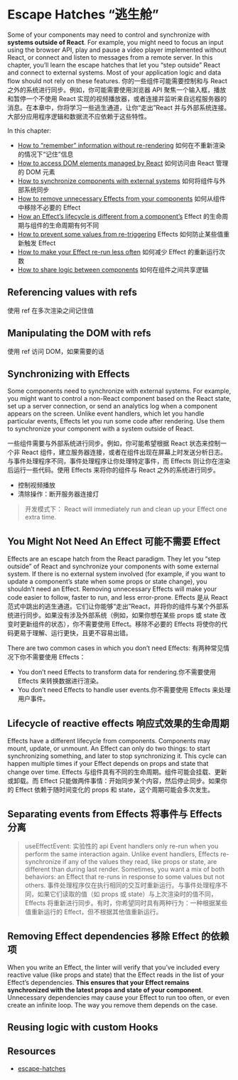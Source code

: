 # Escape Hatches “逃生舱”

Some of your components may need to control and synchronize with **systems outside of React**. For example, you might need to focus an input using the browser API, play and pause a video player implemented without React, or connect and listen to messages from a remote server. In this chapter, you’ll learn the escape hatches that let you “step outside” React and connect to external systems. Most of your application logic and data flow should not rely on these features.
你的一些组件可能需要控制和与 React 之外的系统进行同步。例如，你可能需要使用浏览器 API 聚焦一个输入框，播放和暂停一个不使用 React 实现的视频播放器，或者连接并监听来自远程服务器的消息。在本章中，你将学习一些逃生通道，让你“走出”React 并与外部系统连接。大部分应用程序逻辑和数据流不应依赖于这些特性。

In this chapter:

- [How to “remember” information without re-rendering]() 如何在不重新渲染的情况下“记住”信息
- [How to access DOM elements managed by React]() 如何访问由 React 管理的 DOM 元素
- [How to synchronize components with external systems]() 如何将组件与外部系统同步
- [How to remove unnecessary Effects from your components]() 如何从组件中移除不必要的 Effect
- [How an Effect’s lifecycle is different from a component’s]() Effect 的生命周期与组件的生命周期有何不同
- [How to prevent some values from re-triggering]() Effects 如何防止某些值重新触发 Effect
- [How to make your Effect re-run less often]() 如何减少 Effect 的重新运行次数
- [How to share logic between components](./Reusing-Logic-with-Custom-Hooks.md) 如何在组件之间共享逻辑

## Referencing values with refs

使用 ref 在多次渲染之间记住值

## Manipulating the DOM with refs

使用 ref 访问 DOM，如果需要的话

## Synchronizing with Effects

Some components need to synchronize with external systems. For example, you might want to control a non-React component based on the React state, set up a server connection, or send an analytics log when a component appears on the screen. Unlike event handlers, which let you handle particular events, Effects let you run some code after rendering. Use them to synchronize your component with a system outside of React.

一些组件需要与外部系统进行同步。例如，你可能希望根据 React 状态来控制一个非 React 组件，建立服务器连接，或者在组件出现在屏幕上时发送分析日志。与事件处理程序不同，事件处理程序让你处理特定事件，而 Effects 则让你在渲染后运行一些代码。使用 Effects 来将你的组件与 React 之外的系统进行同步。

- 控制视频播放
- 清除操作：断开服务器连接灯

> 开发模式下： React will immediately run and clean up your Effect one extra time.

## You Might Not Need An Effect 可能不需要 Effect

Effects are an escape hatch from the React paradigm. They let you “step outside” of React and synchronize your components with some external system. If there is no external system involved (for example, if you want to update a component’s state when some props or state change), you shouldn’t need an Effect. Removing unnecessary Effects will make your code easier to follow, faster to run, and less error-prone.
Effects 是从 React 范式中跳出的逃生通道。它们让你能够“走出”React，并将你的组件与某个外部系统进行同步。如果没有涉及外部系统（例如，如果你想在某些 props 或 state 改变时更新组件的状态），你不需要使用 Effect。移除不必要的 Effects 将使你的代码更易于理解、运行更快，且更不容易出错。

There are two common cases in which you don’t need Effects:
有两种常见情况下你不需要使用 Effects：

- You don’t need Effects to transform data for rendering.你不需要使用 Effects 来转换数据进行渲染。
- You don’t need Effects to handle user events.你不需要使用 Effects 来处理用户事件。

## Lifecycle of reactive effects 响应式效果的生命周期

Effects have a different lifecycle from components. Components may mount, update, or unmount. An Effect can only do two things: to start synchronizing something, and later to stop synchronizing it. This cycle can happen multiple times if your Effect depends on props and state that change over time.
Effects 与组件具有不同的生命周期。组件可能会挂载、更新或卸载。而 Effect 只能做两件事情：开始同步某个内容，然后停止同步。如果你的 Effect 依赖于随时间变化的 props 和 state，这个周期可能会多次发生。

## Separating events from Effects 将事件与 Effects 分离

> useEffectEvent: 实验性的 api
> Event handlers only re-run when you perform the same interaction again. Unlike event handlers, Effects re-synchronize if any of the values they read, like props or state, are different than during last render. Sometimes, you want a mix of both behaviors: an Effect that re-runs in response to some values but not others.
> 事件处理程序仅在执行相同的交互时重新运行。与事件处理程序不同，如果它们读取的值（如 props 或 state）与上次渲染时的值不同，Effects 将重新进行同步。有时，你希望同时具有两种行为：一种根据某些值重新运行的 Effect，但不根据其他值重新运行。

## Removing Effect dependencies 移除 Effect 的依赖项

When you write an Effect, the linter will verify that you’ve included every reactive value (like props and state) that the Effect reads in the list of your Effect’s dependencies. **This ensures that your Effect remains synchronized with the latest props and state of your component**. Unnecessary dependencies may cause your Effect to run too often, or even create an infinite loop. The way you remove them depends on the case.

## Reusing logic with custom Hooks

## Resources

- [escape-hatches](https://react.dev/learn/escape-hatches)
